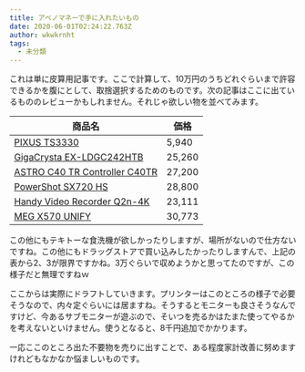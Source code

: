 ```yaml
---
title: アベノマネーで手に入れたいもの
date: 2020-06-01T02:24:22.763Z
author: wkwkrnht
tags:
  - 未分類
---
```

これは単に皮算用記事です。ここで計算して、10万円のうちどれぐらいまで許容できるかを腹にとして、取捨選択するためのものです。次の記事はここに出ているもののレビューかもしれません。それじゃ欲しい物を並べてみます。

| 商品名                                                                  | 価格     |
| -------------------------------------------------------------------- | ------ |
| [PIXUS TS3330](https://kakaku.com/item/J0000032536/)                 | 5,940  |
| [GigaCrysta EX-LDGC242HTB](https://kakaku.com/item/K0001134421)      | 25,260 |
| [ASTRO C40 TR Controller C40TR](https://kakaku.com/item/K0001206040) | 27,200 |
| [PowerShot SX720 HS](https://kakaku.com/item/J0000018429/)           | 28,800 |
| [Handy Video Recorder Q2n-4K](https://kakaku.com/item/K0001103806/)  | 23,111 |
| [MEG X570 UNIFY](https://kakaku.com/item/K0001212401)                | 30,773 |

この他にもテキトーな食洗機が欲しかったりしますが、場所がないので仕方ないですね。この他にもドラッグストアで買い込みしたかったりしますんで、上記の表から2、3が限界ですかね。3万ぐらいで収めようかと思ってたのですが、この様子だと無理ですねｗ

ここからは実際にドラフトしていきます。プリンターはこのところの様子で必要そうなので、内々定ぐらいには居ますね。そうするとモニターも良さそうなんですけど、今あるサブモニターが遊ぶので、そいつを売るかはたまた使ってやるかを考えないといけません。使うとなると、8千円追加でかかります。

一応ここのところ出た不要物を売りに出すことで、ある程度家計改善に努めますけれどもなかなか悩ましいものです。